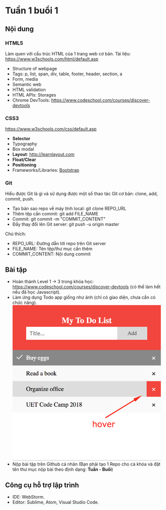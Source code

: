 # Tuần 1 buổi 1

## Nội dung

### HTML5
Làm quen với cấu trúc HTML của 1 trang web cơ bản. Tài liệu: https://www.w3schools.com/html/default.asp

- Structure of webpage
- Tags: p, list, span, div, table, footer, header, section, a
- Form, media
- Semantic web
- HTML validation
- HTML APIs: Storages
- Chrome DevTools: https://www.codeschool.com/courses/discover-devtools

### CSS3
https://www.w3schools.com/css/default.asp

+ **Selector**
+ Typography
+ Box modal
+ **Layout**: http://learnlayout.com
+ **Float/Clear**
+ **Positioning**
+ Frameworks/Libraries: [Bootstrap](https://getbootstrap.com)

### Git
Hiểu được Git là gì và sử dụng được một số thao tác Git cơ bản: clone, add, commit, push.

- Tạo bản sao repo về máy tính local: git clone REPO_URL
- Thêm tệp cần commit: git add FILE_NAME
- Commit: git commit -m "COMMIT_CONTENT"
- Đẩy thay đổi lên Git server: git push -u origin master

Chú thích:
- REPO_URL: Đường dẫn tới repo trên Git server
- FILE_NAME: Tên tệp/thư mục cần thêm
- COMMIT_CONTENT: Nội dung commit


## Bài tập
- Hoàn thành Level 1 -> 3 trong khóa học: https://www.codeschool.com/courses/discover-devtools (có thể làm hết nếu đã học Javascript).
- Làm ứng dụng Todo app giống như ảnh (chỉ có giao diện, chưa cần có chức năng).
![todo.png](./todo.png)
- Nộp bài tập trên Github cá nhân (Bạn phải tạo 1 Repo cho cả khóa và đặt tên thư mục nộp bài theo định dạng: **Tuần - Buổi**)

## Công cụ hỗ trợ lập trình
- IDE: WebStorm.
- Editor: Sublime, Atom, Visual Studio Code.
